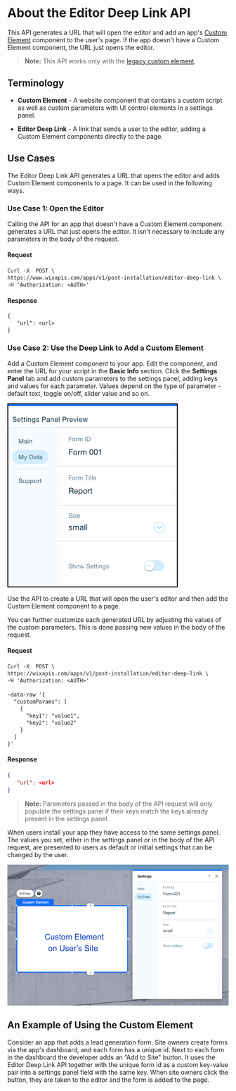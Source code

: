 # About the Editor Deep Link API

This API generates a URL that will open the editor and add an app's [Custom Element](https://support.wix.com/en/article/wix-editor-adding-a-custom-element-to-your-site) component to the user's page. If the app doesn't have a Custom Element component, the URL just opens the editor.

> **Note:** This API works only with the [legacy custom element](https://dev.wix.com/docs/build-apps/develop-your-app/frameworks/self-hosting/supported-extensions/deprecated/legacy-custom-elements/legacy-custom-element-deprecated).

## Terminology

- **Custom Element** - A website component that contains a custom script as well as custom parameters with UI control elements in a settings panel.

- **Editor Deep Link** - A link that sends a user to the editor, adding a Custom Element components directly to the page.

## Use Cases

The Editor Deep Link API generates a URL that opens the editor and adds Custom Element components to a page. It can be used in the following ways.

### Use Case 1: Open the Editor

Calling the API for an app that doesn't have a Custom Element component generates a URL that just opens the editor. It isn't necessary to include any parameters in the body of the request.

#### Request

```CURL
Curl -X  POST \
https://www.wixapis.com/apps/v1/post-installation/editor-deep-link \
-H 'Authorization: <AUTH>'
```

#### Response
```
{
   "url": <url>
}
```

### Use Case 2: Use the Deep Link to Add a Custom Element

Add a Custom Element component to your app. Edit the component, and enter the URL for your script in the **Basic Info** section. Click the **Settings Panel** tab and add custom parameters to the settings panel, adding keys and values for each parameter. Values depend on the type of parameter - default text, toggle on/off, slider value and so on.

![Settings Panel](./../../media/custom-element-settings-panel.png)

Use the API to create a URL that will open the user's editor and then add the Custom Element component to a page.

You can further customize each generated URL by adjusting the values of the custom parameters. This is done passing new values in the body of the request.

#### Request

```CURL
Curl -X  POST \
https://wixapis.com/apps/v1/post-installation/editor-deep-link \
-H 'Authorization: <AUTH>'

-data-raw '{
  "customParams": [
    {
      "key1": "value1",
      "key2": "value2"
    }
  ]
}'
```

#### Response

```JSON
{
   "url": <url>
}
```

> **Note:**
> Parameters passed in the body of the API request will only populate the settings panel if their keys match the keys already present in the settings panel.

When users install your app they have access to the same settings panel. The values you set, either in the settings panel or in the body of the API request, are presented to users as default or initial settings that can be changed by the user.

![Custom Element](./../../media/custom-plus-settings.png)

## An Example of Using the Custom Element

Consider an app that adds a lead generation form. Site owners create forms via the app's dashboard, and each form has a unique id. Next to each form in the dashboard the developer adds an “Add to Site" button. It uses the Editor Deep Link API together with the unique form id as a custom key-value pair into a settings panel field with the same key. When site owners click the button, they are taken to the editor and the form is added to the page.
